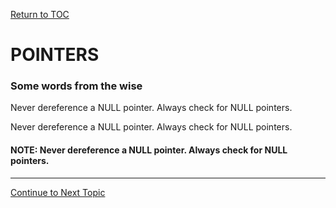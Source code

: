 <a href="https://github.com/CyberTrainingUSAF/05-C-Programming/blob/master/00-Table-of-Contents.md" rel="Return to TOC"> Return to TOC </a>

# POINTERS

### Some words from the wise

Never dereference a NULL pointer.
Always check for NULL pointers.

Never dereference a NULL pointer.
Always check for NULL pointers.

#### NOTE: Never dereference a NULL pointer. Always check for NULL pointers.

---
<a href="https://github.com/CyberTrainingUSAF/05-C-Programming/blob/master/15_Error_handling/06_strings_and_files.md" rel="Continue to Next Topic"> Continue to Next Topic </a>
